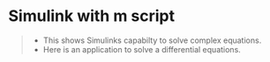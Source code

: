 # Simulink with m script 

> * This shows Simulinks capabilty to solve complex equations.
> * Here is an application to solve a differential equations.
